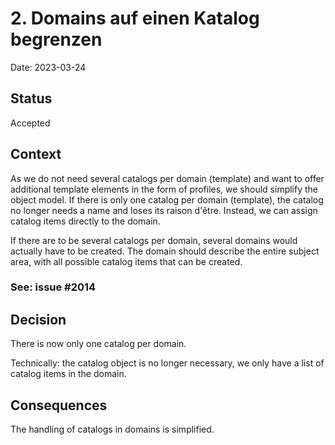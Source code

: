 # 2. Domains auf einen Katalog begrenzen

Date: 2023-03-24

## Status

Accepted

## Context

As we do not need several catalogs per domain (template) and want to offer additional template elements in the form of profiles, we should simplify the object model. If there is only one catalog per domain (template), the catalog no longer needs a name and loses its raison d'être. Instead, we can assign catalog items directly to the domain.

If there are to be several catalogs per domain, several domains would actually have to be created. The domain should describe the entire subject area, with all possible catalog items that can be created.

### See: issue #2014


## Decision

There is now only one catalog per domain.

Technically: the catalog object is no longer necessary, we only have a list of catalog items in the domain.



## Consequences

The handling of catalogs in domains is simplified.
